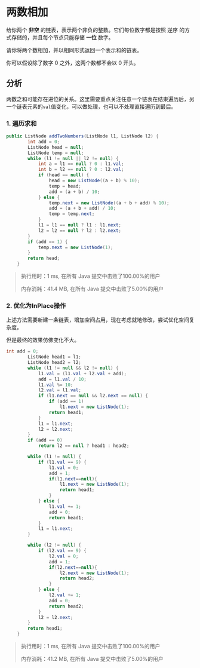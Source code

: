 # 两数相加

给你两个 **非空** 的链表，表示两个非负的整数。它们每位数字都是按照 逆序 的方式存储的，并且每个节点只能存储 **一位** 数字。

请你将两个数相加，并以相同形式返回一个表示和的链表。

你可以假设除了数字 0 之外，这两个数都不会以 0 开头。

## 分析

两数之和可能存在进位的关系。这里需要重点关注任意一个链表在结束遍历后，另一个链表元素的`val`值变化，可以做处理，也可以不处理直接遍历到最后。

### 1. 遍历求和

```java
public ListNode addTwoNumbers(ListNode l1, ListNode l2) {
        int add = 0;
        ListNode head = null;
        ListNode temp = null;
        while (l1 != null || l2 != null) {
            int a = l1 == null ? 0 : l1.val;
            int b = l2 == null ? 0 : l2.val;
            if (head == null) {
                head = new ListNode((a + b) % 10);
                temp = head;
                add = (a + b) / 10;
            } else {
                temp.next = new ListNode((a + b + add) % 10);
                add = (a + b + add) / 10;
                temp = temp.next;
            }
            l1 = l1 == null ? l1 : l1.next;
            l2 = l2 == null ? l2 : l2.next;
        }
        if (add == 1) {
            temp.next = new ListNode(1);
        }
        return head;
    }
```

> 执行用时：1 ms, 在所有 Java 提交中击败了100.00%的用户
>
> 内存消耗：41.4 MB, 在所有 Java 提交中击败了5.00%的用户

### 2. 优化为InPlace操作

上述方法需要新建一条链表，增加空间占用，现在考虑就地修改，尝试优化空间复杂度。

但是最终的效果仿佛变化不大。

```java
int add = 0;
        ListNode head1 = l1;
        ListNode head2 = l2;
        while (l1 != null && l2 != null) {
            l1.val = (l1.val + l2.val + add);
            add = l1.val / 10;
            l1.val %= 10;
            l2.val = l1.val;
            if (l1.next == null && l2.next == null) {
                if (add == 1)
                    l1.next = new ListNode(1);
                return head1;
            }
            l1 = l1.next;
            l2 = l2.next;
        }
        if (add == 0)
            return l2 == null ? head1 : head2;

        while (l1 != null) {
            if (l1.val == 9) {
                l1.val = 0;
                add = 1;
                if(l1.next==null){
                    l1.next = new ListNode(1);
                    return head1;
                }
            } else {
                l1.val += 1;
                add = 0;
                return head1;
            }
            l1 = l1.next;
        }

        while (l2 != null) {
            if (l2.val == 9) {
                l2.val = 0;
                add = 1;
                if(l2.next==null){
                    l2.next = new ListNode(1);
                    return head2;
                }
            } else {
                l2.val += 1;
                add = 0;
                return head2;
            }
            l2 = l2.next;
        }
        return head1;
    }
```

> 执行用时：1 ms, 在所有 Java 提交中击败了100.00%的用户
>
> 内存消耗：41.2 MB, 在所有 Java 提交中击败了5.00%的用户

